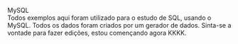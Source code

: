 MySQL  
Todos exemplos aqui foram utilizado para o estudo de SQL, usando o MySQL. Todos os dados foram criados por um gerador de dados.
Sinta-se a vontade para fazer edições, estou començando agora KKKK.
